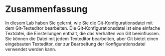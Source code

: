 # Zusammenfassung

In diesem Lab haben Sie gelernt, wie Sie die Git-Konfigurationsdatei mit dem Git-Texteditor bearbeiten. Die Git-Konfigurationsdatei ist eine einfache Textdatei, die Einstellungen enthält, die das Verhalten von Git beeinflussen. Sie können die Datei mit jedem Texteditor bearbeiten, aber Git bietet einen eingebauten Texteditor, der zur Bearbeitung der Konfigurationsdatei verwendet werden kann.
